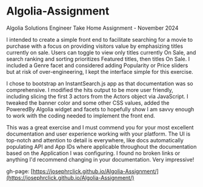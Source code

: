 # Algolia-Assignment
Algolia Solutions Engineer Take Home Assignment - November 2024

I intended to create a simple front end to facilitate searching for a movie to purchase with a focus on providing visitors value by emphasizing titles currently on sale. Users can toggle to view only titles currently On Sale, and search ranking and sorting prioritizes Featured titles, then titles On Sale. I included a Genre facet and considered adding Popularity or Price sliders but at risk of over-engineering, I kept the interface simple for this exercise.

I chose to bootstrap an InstantSearch.js app as that documentation was so comprehensive. I modified the hits output to be more user friendly, including slicing the first 3 actors from the Actors object via JavaScript. I tweaked the banner color and some other CSS values, added the PoweredBy Algolia widget and facets to hopefully show I am savvy enough to work with the coding needed to implement the front end.

This was a great exercise and I must commend you for your most excellent documentation and user experience working with your platform. The UI is top-notch and attention to detail is everywhere, like docs automatically populating API and App IDs where applicable throughout the documentation based on the Application I was configuring. I found no broken links or anything I'd recommend changing in your documentation. Very impressive!

gh-page: [https://josephrclick.github.io/Algolia-Assignment/](https://josephrclick.github.io/Algolia-Assignment/)
